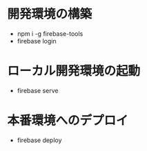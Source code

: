 
# 開発環境の構築
- npm i -g firebase-tools
- firebase login

# ローカル開発環境の起動
- firebase serve

# 本番環境へのデプロイ
- firebase deploy